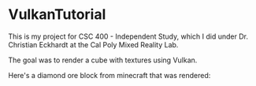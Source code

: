 # VulkanTutorial
This is my project for CSC 400 - Independent Study, which I did under Dr. Christian Eckhardt at the Cal Poly Mixed Reality Lab. 

The goal was to render a cube with textures using Vulkan.

Here's a diamond ore block from minecraft that was rendered:

